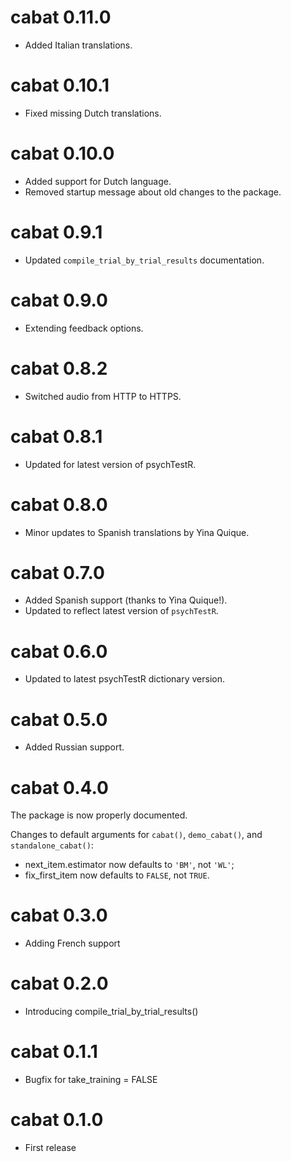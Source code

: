 # cabat 0.11.0

* Added Italian translations.

# cabat 0.10.1

* Fixed missing Dutch translations.

# cabat 0.10.0

* Added support for Dutch language.
* Removed startup message about old changes to the package.

# cabat 0.9.1

* Updated `compile_trial_by_trial_results` documentation.

# cabat 0.9.0

* Extending feedback options.

# cabat 0.8.2

* Switched audio from HTTP to HTTPS.

# cabat 0.8.1

* Updated for latest version of psychTestR.

# cabat 0.8.0

* Minor updates to Spanish translations by Yina Quique.

# cabat 0.7.0

* Added Spanish support (thanks to Yina Quique!).
* Updated to reflect latest version of `psychTestR`.

# cabat 0.6.0

* Updated to latest psychTestR dictionary version.

# cabat 0.5.0

* Added Russian support.

# cabat 0.4.0

The package is now properly documented.

Changes to default arguments for `cabat()`, `demo_cabat()`,
and `standalone_cabat()`:

- next_item.estimator now defaults to `'BM'`, not `'WL'`;
- fix_first_item now defaults to `FALSE`, not `TRUE`.

# cabat 0.3.0

* Adding French support

# cabat 0.2.0

* Introducing compile_trial_by_trial_results()

# cabat 0.1.1

* Bugfix for take_training = FALSE

# cabat 0.1.0

* First release


